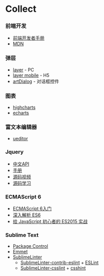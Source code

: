 # Collect

### 前端开发

* [前端开发者手册](https://dwqs.gitbooks.io/frontenddevhandbook/content/what-is-a-fd.html)
* [MDN](https://developer.mozilla.org/zh-CN/)

### 弹层

* [layer](https://github.com/sentsin/layer) - PC
* [layer mobile](http://layer.layui.com/mobile/) - H5
* [artDialog](https://github.com/aui/artDialog) - 对话框控件

### 图表
* [highcharts](http://www.hcharts.cn/)
* [echarts](http://echarts.baidu.com/)

### 富文本编辑器
* [ueditor](http://ueditor.baidu.com/website/)

### Jquery
* [中文API](http://www.jquery123.com/)
* [手册](http://hemin.cn/jq/)
* [源码视频](http://www.imooc.com/space/teacher/id/290139)
* [源码学习](https://github.com/MeCKodo/forchange)

### ECMAScript 6

* [ECMAScript 6入门](http://es6.ruanyifeng.com/)
* [深入解析 ES6](http://bubkoo.com/2015/06/14/es6-in-depth-an-introduction/)
* [给 JavaScript 初心者的 ES2015 实战](http://gank.io/post/564151c1f1df1210001c9161)

### Sublime Text

* [Package Control](https://packagecontrol.io/installation)
* [Emmet](http://emmet.io/)
* [SublimeLinter](https://packagecontrol.io/packages/SublimeLinter)
  * [Sublime​Linter-contrib-eslint](https://packagecontrol.io/packages/SublimeLinter-contrib-eslint) + [ESLint](https://www.npmjs.com/package/eslint)
  * [SublimeLinter-csslint](https://packagecontrol.io/packages/SublimeLinter-csslint) + [csshint](https://www.npmjs.com/package/csshint)
  




